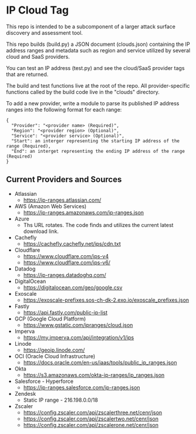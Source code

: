 # IP Cloud Tag

This repo is intended to be a subcomponent of a larger attack surface discovery and assessment tool.

This repo builds (build.py) a JSON document (clouds.json) containing the IP address ranges and metadata such as region and service utilized by several cloud and SaaS providers.

You can test an IP address (test.py) and see the cloud/SaaS provider tags that are returned.

The build and test functions live at the root of the repo.  All provider-specific functions called by the build code live in the "clouds" directory.

To add a new provider, write a module to parse its published IP address ranges into the following format for each range:
```
{
  "Provider": "<provider name> (Required)",
  "Region": "<provider region> (Optional)",
  "Service": "<provider service> (Optional)",
  "Start": an interger representing the starting IP address of the range (Required),
  "End": an interget representing the ending IP address of the range (Required)
}
```

## Current Providers and Sources

* Atlassian
  * https://ip-ranges.atlassian.com/
* AWS (Amazon Web Services)
  * https://ip-ranges.amazonaws.com/ip-ranges.json
* Azure
  * Ths URL rotates.  The code finds and utilizes the current latest download link.
* Cachefly
  * https://cachefly.cachefly.net/ips/cdn.txt
* Cloudflare
  * https://www.cloudflare.com/ips-v4
  * https://www.cloudflare.com/ips-v6/
* Datadog
  * https://ip-ranges.datadoghq.com/
* DigitalOcean
  * https://digitalocean.com/geo/google.csv
* Exoscale
  * https://exoscale-prefixes.sos-ch-dk-2.exo.io/exoscale_prefixes.json
* Fastly
  * https://api.fastly.com/public-ip-list
* GCP (Google Cloud Platform)
  * https://www.gstatic.com/ipranges/cloud.json
* Imperva
  * https://my.imperva.com/api/integration/v1/ips
* Linode
  * https://geoip.linode.com/
* OCI (Oracle Cloud Infrastructure)
  * https://docs.oracle.com/en-us/iaas/tools/public_ip_ranges.json
* Okta
  * https://s3.amazonaws.com/okta-ip-ranges/ip_ranges.json
* Salesforce - Hyperforce
  * https://ip-ranges.salesforce.com/ip-ranges.json
* Zendesk
  * Static IP range - 216.198.0.0/18
* Zscaler
  * https://config.zscaler.com/api/zscalerthree.net/cenr/json
  * https://config.zscaler.com/api/zscalertwo.net/cenr/json
  * https://config.zscaler.com/api/zscalerone.net/cenr/json